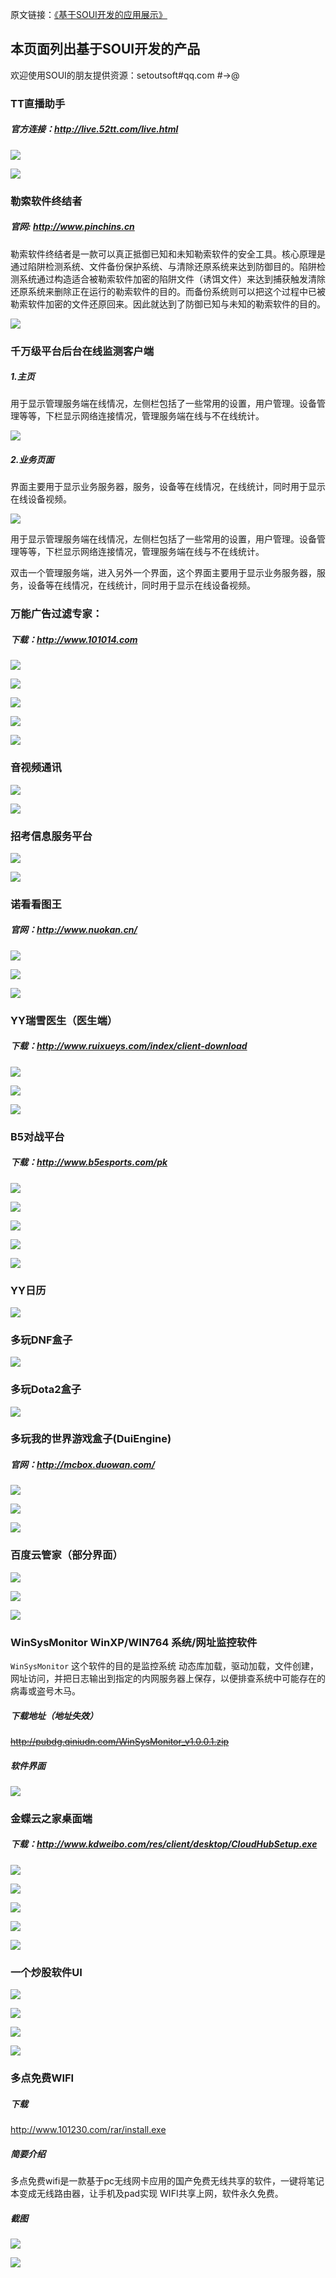 原文链接：[《基于SOUI开发的应用展示》](http://www.cnblogs.com/setoutsoft/p/4155997.html)

## 本页面列出基于SOUI开发的产品
欢迎使用SOUI的朋友提供资源：setoutsoft#qq.com  #->@

### TT直播助手
##### 官方连接：http://live.52tt.com/live.html
![](assets/004/01-1497530792000.png)

![](assets/004/01-1497530811000.png)

### 勒索软件终结者 
##### 官网: http://www.pinchins.cn
勒索软件终结者是一款可以真正抵御已知和未知勒索软件的安全工具。核心原理是通过陷阱检测系统、文件备份保护系统、与清除还原系统来达到防御目的。陷阱检测系统通过构造适合被勒索软件加密的陷阱文件（诱饵文件）来达到捕获触发清除还原系统来删除正在运行的勒索软件的目的。而备份系统则可以把这个过程中已被勒索软件加密的文件还原回来。因此就达到了防御已知与未知的勒索软件的目的。

![](assets/004/01-1497530852000.gif)

### 千万级平台后台在线监测客户端
##### 1.主页
用于显示管理服务端在线情况，左侧栏包括了一些常用的设置，用户管理。设备管理等等，下栏显示网络连接情况，管理服务端在线与不在线统计。

![](assets/004/01-1497530889000.png)

##### 2.业务页面
界面主要用于显示业务服务器，服务，设备等在线情况，在线统计，同时用于显示在线设备视频。

![](assets/004/01-1497530922000.png)

用于显示管理服务端在线情况，左侧栏包括了一些常用的设置，用户管理。设备管理等等，下栏显示网络连接情况，管理服务端在线与不在线统计。

双击一个管理服务端，进入另外一个界面，这个界面主要用于显示业务服务器，服务，设备等在线情况，在线统计，同时用于显示在线设备视频。

### 万能广告过滤专家：
##### 下载：http://www.101014.com

![](assets/004/01-1497530969000.png)

![](assets/004/01-1497530978000.png)

![](assets/004/01-1497530986000.png)

![](assets/004/01-1497530995000.png)

![](assets/004/01-1497531008000.png)

### 音视频通讯

![](assets/004/01-1497531033000.png)

![](assets/004/01-1497531045000.png)

### 招考信息服务平台

![](assets/004/01-1497531067000.png)

![](assets/004/01-1497531086000.png)

### 诺看看图王
##### 官网：http://www.nuokan.cn/

![](assets/004/01-1497531116000.png)

![](assets/004/01-1497531125000.png)

![](assets/004/01-1497531134000.png)

### YY瑞雪医生（医生端）
##### 下载：http://www.ruixueys.com/index/client-download

![](assets/004/01-1497531160000.png)

![](assets/004/01-1497531167000.png)

![](assets/004/01-1497531173000.png)

### B5对战平台
##### 下载：http://www.b5esports.com/pk

![](assets/004/01-1497531194000.png)

![](assets/004/01-1497531201000.png)

![](assets/004/01-1497531209000.png)

![](assets/004/01-1497531217000.png)

![](assets/004/01-1497531227000.png)

### YY日历

![](assets/004/01-1497531259000.png)

### 多玩DNF盒子

![](assets/004/01-1497531285000.png)

### 多玩Dota2盒子

![](assets/004/01-1497531307000.png)

### 多玩我的世界游戏盒子(DuiEngine)
##### 官网：http://mcbox.duowan.com/

![](assets/004/01-1497531330000.png)

![](assets/004/01-1497531338000.png)

![](assets/004/01-1497531346000.png)

### 百度云管家（部分界面）

![](assets/004/01-1497531362000.png)

![](assets/004/01-1497531379000.png)

![](assets/004/01-1497531387000.png)

### WinSysMonitor WinXP/WIN764 系统/网址监控软件
`WinSysMonitor` 这个软件的目的是监控系统 动态库加载，驱动加载，文件创建，网址访问，并把日志输出到指定的内网服务器上保存，以便排查系统中可能存在的病毒或盗号木马。

##### 下载地址（地址失效）
~~http://pubdg.qiniudn.com/WinSysMonitor_v1.0.0.1.zip~~

##### 软件界面

![](assets/004/01-1497531472000.png)

### 金蝶云之家桌面端
##### 下载：http://www.kdweibo.com/res/client/desktop/CloudHubSetup.exe

![](assets/004/01-1497531526000.png)

![](assets/004/01-1497531543000.png)

![](assets/004/01-1497531552000.png)

![](assets/004/01-1497531563000.png)

![](assets/004/01-1497531571000.png)

### 一个炒股软件UI

![](assets/004/01-1497531590000.png)

![](assets/004/01-1497531605000.png)

![](assets/004/01-1497531612000.png)

![](assets/004/01-1497531619000.png)

### 多点免费WIFI

##### 下载
http://www.101230.com/rar/install.exe

##### 简要介绍
多点免费wifi是一款基于pc无线网卡应用的国产免费无线共享的软件，一键将笔记本变成无线路由器，让手机及pad实现 WIFI共享上网，软件永久免费。

##### 截图

![](assets/004/01-1497531774000.png)

![](assets/004/01-1497531795000.png)